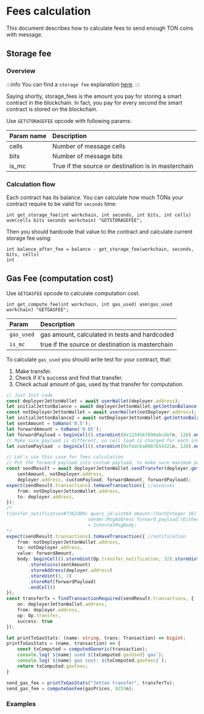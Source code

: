 # Fees calculation

This document describes how to calculate fees to send enough TON coins with message.

## Storage fee

### Overview
:::info
You can find a `storage fee` explanation [here](/develop/howto/fees-low-level#storage-fee).
:::

Saying shortly, storage_fees is the amount you pay for storing a smart contract in the blockchain. In fact, you pay for every second the smart contract is stored on the blockchain.

Use `GETSTORAGEFEE` opcode with following params:

| Param name | Description                                         |
|:-----------|:----------------------------------------------------|
| cells      | Number of message cells                             |
| bits       | Number of message bits                              |
| is_mc      | True if the source or destination is in masterchain |

### Calculation flow

Each contract has its balance. You can calculate how much TONs your contract require to be valid for `seconds` time:
```func
int get_storage_fee(int workchain, int seconds, int bits, int cells) asm(cells bits seconds workchain) "GETSTORAGEFEE";
```

Then you should hardcode that value to the contract and calculate current storage fee using:

```func
int balance_after_fee = balance - get_storage_fee(workchain, seconds, bits, cells)
int 
```

## Gas Fee (computation cost)

Use `GETGASFEE` opcode to calculate computation cost.

```func
int get_compute_fee(int workchain, int gas_used) asm(gas_used workchain) "GETGASFEE";
```

| Param      | Description                                      |
|:-----------|:-------------------------------------------------|
| `gas_used` | gas amount, calculated in tests and hardcoded    |
| `is_mc`    | true if the source or destination is masterchain |

To calculate `gas_used` you should write test for your contract, that:
1. Make transfer.
2. Check if it's success and find that transfer.
3. Check actual amount of gas, used by that transfer for computation.

```ts
// Just Init code
const deployerJettonWallet = await userWallet(deployer.address);
let initialJettonBalance = await deployerJettonWallet.getJettonBalance();
const notDeployerJettonWallet = await userWallet(notDeployer.address);
let initialJettonBalance2 = await notDeployerJettonWallet.getJettonBalance();
let sentAmount = toNano('0.5');
let forwardAmount = toNano('0.05');
let forwardPayload = beginCell().storeUint(0x1234567890abcdefn, 128).endCell();
// Make sure payload is different, so cell load is charged for each individual payload.
let customPayload  = beginCell().storeUint(0xfedcba0987654321n, 128).endCell();

// Let's use this case for fees calculation
// Put the forward payload into custom payload, to make sure maximum possible gas used during computation
const sendResult = await deployerJettonWallet.sendTransfer(deployer.getSender(), toNano('0.17'), //tons
    sentAmount, notDeployer.address,
    deployer.address, customPayload, forwardAmount, forwardPayload);
expect(sendResult.transactions).toHaveTransaction({ //excesses
    from: notDeployerJettonWallet.address,
    to: deployer.address,
});
/*
transfer_notification#7362d09c query_id:uint64 amount:(VarUInteger 16)
                              sender:MsgAddress forward_payload:(Either Cell ^Cell)
                              = InternalMsgBody;
*/
expect(sendResult.transactions).toHaveTransaction({ //notification
    from: notDeployerJettonWallet.address,
    to: notDeployer.address,
    value: forwardAmount,
    body: beginCell().storeUint(Op.transfer_notification, 32).storeUint(0, 64) //default queryId
        .storeCoins(sentAmount)
        .storeAddress(deployer.address)
        .storeUint(1, 1)
        .storeRef(forwardPayload)
        .endCell()
});
const transferTx = findTransactionRequired(sendResult.transactions, {
    on: deployerJettonWallet.address,
    from: deployer.address,
    op: Op.transfer,
    success: true
});

let printTxGasStats: (name: string, trans: Transaction) => bigint;
printTxGasStats = (name, transaction) => {
    const txComputed = computedGeneric(transaction);
    console.log(`${name} used ${txComputed.gasUsed} gas`);
    console.log(`${name} gas cost: ${txComputed.gasFees}`);
    return txComputed.gasFees;
}

send_gas_fee = printTxGasStats("Jetton transfer", transferTx);
send_gas_fee = computeGasFee(gasPrices, 9255n);
```

### Examples


